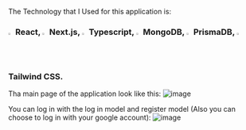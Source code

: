 The Technology that I Used for this application is: 
### <p><img src="https://upload.wikimedia.org/wikipedia/commons/a/a7/React-icon.svg" width=2% height=2% /> React, <img src="https://cdn.worldvectorlogo.com/logos/next-js.svg" width=2% height=2% /> Next.js, <img src="https://cdn.worldvectorlogo.com/logos/typescript.svg" width=2% height=2% /> Typescript, <img src="https://cdn.worldvectorlogo.com/logos/mongodb-icon-1.svg" width=2% height=2% /> MongoDB, <img src="https://cdn.worldvectorlogo.com/logos/prisma-3.svg" width=2% height=2% /> PrismaDB, <img src="https://cdn.worldvectorlogo.com/logos/tailwind-css-2.svg" width=2% height=2% /> Tailwind CSS.</p>


Tha main page of the application look like this: 
![image](https://github.com/JasonYangggggggg/Car_Rental_Pro/assets/109561939/ea469177-02cc-4391-b35e-beb517f5f56f)

You can log in with the log in model and register model (Also you can choose to log in with your google account): 
![image](https://github.com/JasonYangggggggg/Car_Rental_Pro/assets/109561939/ba9703ed-2b83-4c10-878c-ab13455f2f82)


